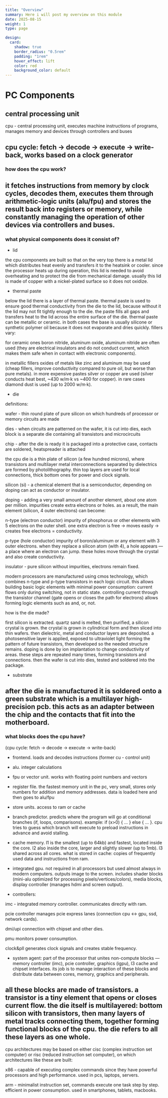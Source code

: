 ```yaml
---
title: "Overview"
summary: Here i will post my overview on this module
date: 2025-08-15
weight: 1
type: page

design:
  card:
    shadow: true
    border_radius: "0.5rem"
    padding: "1rem"
    hover_effect: lift
    color: red
    background_color: default
---
```


# PC Components

## central processing unit

cpu - central processing unit, executes machine instructions of programs, manages memory and devices through controllers and buses

cpu cycle: fetch → decode → execute → write-back, works based on a clock generator
---

### how does the cpu work?

it fetches instructions from memory by clock cycles, decodes them, executes them through arithmetic-logic units (alu/fpu) and stores the result back into registers or memory, while constantly managing the operation of other devices via controllers and buses.
---

### what physical components does it consist of?

- lid

the cpu components are built so that on the very top there is a metal lid which distributes heat evenly and transfers it to the heatsink or cooler. since the processor heats up during operation, this lid is needed to avoid overheating and to protect the die from mechanical damage. usually this lid is made of copper with a nickel-plated surface so it does not oxidize.

- thermal paste

below the lid there is a layer of thermal paste. thermal paste is used to ensure good thermal conductivity from the die to the lid, because without it the lid may not fit tightly enough to the die. the paste fills all gaps and transfers heat to the lid across the entire surface of the die. thermal paste can be metallic or ceramic. in both cases the base is usually silicone or synthetic polymer oil because it does not evaporate and dries quickly. fillers vary:

for ceramic ones boron nitride, aluminum oxide, aluminum nitride are often used (they are electrical insulators and do not conduct current, which makes them safe when in contact with electronic components).

in metallic fillers oxides of metals like zinc and aluminum may be used (cheap fillers, improve conductivity compared to pure oil, but worse than pure metals). in more expensive pastes silver or copper are used (silver conducts heat best, ~430 w/m·k vs ~400 for copper). in rare cases diamond dust is used (up to 2000 w/m·k).

- die

definitions:

wafer - thin round plate of pure silicon on which hundreds of processor or memory circuits are made

dies - when circuits are patterned on the wafer, it is cut into dies, each block is a separate die containing all transistors and microcircuits

chip - after the die is ready it is packaged into a protective case, contacts are soldered, heatspreader is attached

the cpu die is a thin plate of silicon (a few hundred microns), where transistors and multilayer metal interconnections separated by dielectrics are formed by photolithography. thin top layers are used for local connections, thick bottom ones for power and clock signals.

silicon (si) - a chemical element that is a semiconductor, depending on doping can act as conductor or insulator.

doping - adding a very small amount of another element, about one atom per million. impurities create extra electrons or holes. as a result, the main element (silicon, 4 outer electrons) can become:

n-type (electron conductor) impurity of phosphorus or other elements with 5 electrons on the outer shell. one extra electron is free → moves easily → creates free electrons = conductivity.

p-type (hole conductor) impurity of boron/aluminum or any element with 3 outer electrons. when they replace a silicon atom (with 4), a hole appears — a place where an electron can jump. these holes move through the crystal and also create conductivity.

insulator - pure silicon without impurities, electrons remain fixed.

modern processors are manufactured using cmos technology, which combines n-type and p-type transistors in each logic circuit. this allows building basic logic elements with minimal power consumption: current flows only during switching, not in static state. controlling current through the transistor channel (gate opens or closes the path for electrons) allows forming logic elements such as and, or, not.

how is the die made?

first silicon is extracted. quartz sand is melted, then purified, a silicon crystal is grown. the crystal is grown in cylindrical form and then sliced into thin wafers. then dielectric, metal and conductor layers are deposited. a photosensitive layer is applied, exposed to ultraviolet light forming the pattern of future transistors, then developed so the needed structure remains. doping is done by ion implantation to change conductivity of areas. these steps are repeated many times, forming transistors and connections. then the wafer is cut into dies, tested and soldered into the package.

- substrate

after the die is manufactured it is soldered onto a green substrate which is a multilayer high-precision pcb. this acts as an adapter between the chip and the contacts that fit into the motherboard.
---

### what blocks does the cpu have?

(cpu cycle: fetch → decode → execute → write-back)

- frontend. loads and decodes instructions (former cu - control unit)

- alu. integer calculations

- fpu or vector unit. works with floating point numbers and vectors

- register file. the fastest memory unit in the pc, very small, stores only numbers for addition and memory addresses. data is loaded here and then goes to alu/fpu

- store units. access to ram or cache

- branch predictor. predicts where the program will go at conditional branches (if, loops, comparisons). example: if (x>0) { … } else { … }. cpu tries to guess which branch will execute to preload instructions in advance and avoid stalling.

- cache memory. l1 is the smallest (up to 64kb) and fastest, located inside the core. l2 also inside the core, larger and slightly slower (up to 1mb). l3 shared across all cores. what is stored in cache: copies of frequently used data and instructions from ram.

- integrated gpu. not required in all processors but used almost always in modern computers. outputs image to the screen. includes shader blocks (mini-alu optimized for processing pixels/vertices/colors), media blocks, display controller (manages hdmi and screen output).

- controllers:

imc - integrated memory controller. communicates directly with ram.

pcie controller manages pcie express lanes (connection cpu ↔ gpu, ssd, network cards).

dmi/upi connection with chipset and other dies.

pmu monitors power consumption.

clock&pll generates clock signals and creates stable frequency.

- system agent: part of the processor that unites non-compute blocks — memory controller (imc), pcie controller, graphics (igpu), l3 cache and chipset interfaces. its job is to manage interaction of these blocks and distribute data between cores, memory, graphics and peripherals.

all these blocks are made of transistors. a transistor is a tiny element that opens or closes current flow. the die itself is multilayered: bottom silicon with transistors, then many layers of metal tracks connecting them, together forming functional blocks of the cpu. the die refers to all these layers as one whole.
---

cpu architectures may be based on either cisc (complex instruction set computer) or risc (reduced instruction set computer), on which architectures like these are built:

x86 - capable of executing complex commands since they have powerful processors and high performance. used in pcs, laptops, servers.

arm - minimalist instruction set, commands execute one task step by step. efficient in power consumption. used in smartphones, tablets, macbooks.


